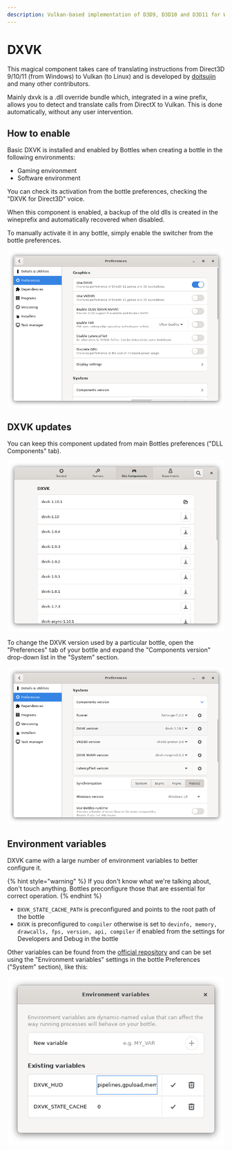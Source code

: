 ```yaml
---
description: Vulkan-based implementation of D3D9, D3D10 and D3D11 for Wine.
---
```

# DXVK

This magical component takes care of translating instructions from Direct3D 9/10/11 (from Windows) to Vulkan (to Linux) and is developed by [doitsujin](https://github.com/doitsujin/dxvk) and many other contributors.

Mainly dxvk is a .dll override bundle which, integrated in a wine prefix, allows you to detect and translate calls from DirectX to Vulkan. This is done automatically, without any user intervention.

## How to enable

Basic DXVK is installed and enabled by Bottles when creating a bottle in the following environments:

* Gaming environment
* Software environment

You can check its activation from the bottle preferences, checking the "DXVK for Direct3D" voice.

When this component is enabled, a backup of the old dlls is created in the wineprefix and automatically recovered when disabled.

To manually activate it in any bottle, simply enable the switcher from the bottle preferences.

![Bottle - Preferences - DXVK toggle](../.gitbook/assets/components/dxvk/InBottlePreferencesToggle.png)

## DXVK updates

You can keep this component updated from main Bottles preferences ("DLL Components" tab).

![Preferences - DXVK](../.gitbook/assets/bottles/app_preferences/DLLComponents.png)

To change the DXVK version used by a particular bottle, open the "Preferences" tab of your bottle and expand the "Components version" drop-down list in the "System" section.

![Bottle - Preferences - DXVK versioin](../.gitbook/assets/components/dxvk/InBottlePreferencesVersion.png)

## Environment variables

DXVK came with a large number of environment variables to better configure it.

{% hint style="warning" %}
If you don't know what we're talking about, don't touch anything. Bottles preconfigure those that are essential for correct operation.
{% endhint %}

* `DXVK_STATE_CACHE_PATH` is preconfigured and points to the root path of the bottle
* `DXVK` is preconfigured to `compiler` otherwise is set to `devinfo, memory, drawcalls, fps, version, api, compiler` if enabled from the settings for Developers and Debug in the bottle

Other variables can be found from the [official repository](https://github.com/doitsujin/dxvk/#hud) and can be set using the "Environment variables" settings in the bottle Preferences ("System" section), like this:

![Bottle - Preferences - Environment variables](../.gitbook/assets/components/dxvk/EnvironmentVariables.png)
